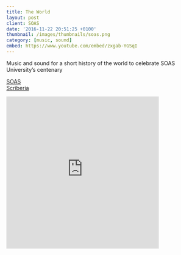 ```yaml
---
title: The World
layout: post
client: SOAS
date: '2016-11-22 20:51:25 +0100'
thumbnail: /images/thumbnails/soas.png
category: [music, sound]
embed: https://www.youtube.com/embed/zxgab-YGSqI
---
```


Music and sound for a short history of the world to celebrate SOAS University’s centenary

<a href="https://www.soas.ac.uk/">SOAS</a><br>
<a href="http://www.scriberia.co.uk/">Scriberia</a>

<div id="bc"><iframe style="border: 0; width: 400px; height: 400px;" src="https://bandcamp.com/EmbeddedPlayer/album=118052895/size=large/bgcol=ffffff/linkcol=333333/minimal=true/transparent=true/" seamless><a href="http://skillbard.bandcamp.com/album/clockwork">Clockwork by Skillbard</a></iframe></div>
